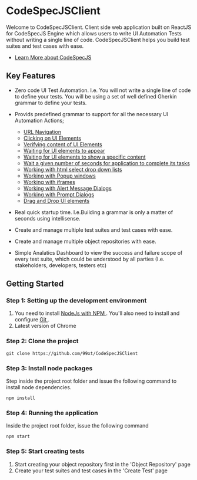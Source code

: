 # CodeSpecJSClient
Welcome to CodeSpecJSClient. Client side web application built on ReactJS for CodeSpecJS Engine which allows users to write UI Automation Tests without writing a single line of code. 
CodeSpecJSClient helps you build test suites and test cases with ease.
 * [Learn More about CodeSpecJS](https://github.com/99xt/CodeSpecJS/)

## Key Features
* Zero code UI Test Automation. I.e. You will not write a single line of code to define your tests. You will be using a set of well defined Gherkin grammar to define your tests. 
* Provids predefined grammar to support for all the necessary UI Automation Actions;
    * [URL Navigation](https://github.com/99xt/CodeSpecJS/wiki/CodeSpecJS-Supported-Grammar#url-navigation)
    * [Clicking on UI Elements](https://github.com/99xt/CodeSpecJS/wiki/CodeSpecJS-Supported-Grammar#click-on-ui-elements)
    * [Verifying content of UI Elements](https://github.com/99xt/CodeSpecJS/wiki/CodeSpecJS-Supported-Grammar#verify-ui-element-content)
    * [Waiting for UI elements to appear](https://github.com/99xt/CodeSpecJS/wiki/CodeSpecJS-Supported-Grammar#wait-for-an-ui-element-to-appear-or-to-show-a-given-content)
    * [Waiting for UI elements to show a specific content](https://github.com/99xt/CodeSpecJS/wiki/CodeSpecJS-Supported-Grammar#wait-for-an-ui-element-to-appear-or-to-show-a-given-content)
    * [Wait a given number of seconds for application to complete its tasks](https://github.com/99xt/CodeSpecJS/wiki/CodeSpecJS-Supported-Grammar#wait-for-an-ui-element-to-appear-or-to-show-a-given-content)
    * [Working with html select drop down lists](https://github.com/99xt/CodeSpecJS/wiki/CodeSpecJS-Supported-Grammar#select-drop-down-lists)
    * [Working with Popup windows](https://github.com/99xt/CodeSpecJS/wiki/CodeSpecJS-Supported-Grammar#working-with-popup-windows-and-iframes)
    * [Working with iframes](https://github.com/99xt/CodeSpecJS/wiki/CodeSpecJS-Supported-Grammar#working-with-popup-windows-and-iframes)
    * [Working with Alert Message Dialogs ](https://github.com/99xt/CodeSpecJS/wiki/CodeSpecJS-Supported-Grammar#working-with-alertsconfirmation-and-prompt-dialogs)
    * [Working with Prompt Dialogs](https://github.com/99xt/CodeSpecJS/wiki/CodeSpecJS-Supported-Grammar#working-with-alertsconfirmation-and-prompt-dialogs)
    * [Drag and Drop UI elements](https://github.com/99xt/CodeSpecJS/wiki/CodeSpecJS-Supported-Grammar#drag-and-drop-items)

* Real quick startup time. I.e.Building a grammar is only a matter of seconds using intellisense.
* Create and manage multiple test suites and test cases with ease.
* Create and manage multiple object repositories with ease.
* Simple Analatics Dashboard to view the success and failure scope of every test suite, which could be understood by all parties (I.e. stakeholders, developers, testers etc)

## Getting Started
### Step 1: Setting up the development environment

1. You need to install [ NodeJs with NPM ](https://nodejs.org/en/). You'll also need to install and configure [ Git ](https://git-scm.com/). 
2. Latest version of Chrome
### Step 2: Clone the project
```
git clone https://github.com/99xt/CodeSpecJSClient
```
### Step 3: Install node packages
Step inside the project root folder and issue the following command to install node dependencies.
```
npm install
```
### Step 4: Running the application
Inside the project root folder, issue the following command
```
npm start
```

### Step 5: Start creating tests
1. Start creating your object repository first in the 'Object Repository' page
2. Create your test suites and test cases in the 'Create Test' page